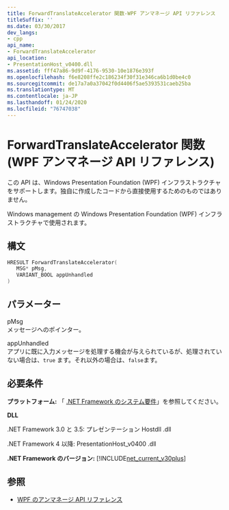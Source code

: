 ```yaml
---
title: ForwardTranslateAccelerator 関数-WPF アンマネージ API リファレンス
titleSuffix: ''
ms.date: 03/30/2017
dev_langs:
- cpp
api_name:
- ForwardTranslateAccelerator
api_location:
- PresentationHost_v0400.dll
ms.assetid: fff47a86-9d9f-4176-9530-10e1876e393f
ms.openlocfilehash: f6e8208ffe2c186234f30f31e346ca6b1d0be4c0
ms.sourcegitcommit: de17a7a0a37042f0d4406f5ae5393531caeb25ba
ms.translationtype: MT
ms.contentlocale: ja-JP
ms.lasthandoff: 01/24/2020
ms.locfileid: "76747038"
---
```

# <a name="forwardtranslateaccelerator-function-wpf-unmanaged-api-reference"></a>ForwardTranslateAccelerator 関数 (WPF アンマネージ API リファレンス)
この API は、Windows Presentation Foundation (WPF) インフラストラクチャをサポートします。独自に作成したコードから直接使用するためのものではありません。  
  
 Windows management の Windows Presentation Foundation (WPF) インフラストラクチャで使用されます。  
  
## <a name="syntax"></a>構文  
  
```cpp  
HRESULT ForwardTranslateAccelerator(  
   MSG* pMsg,   
   VARIANT_BOOL appUnhandled  
)  
```  
  
## <a name="parameters"></a>パラメーター  
 pMsg  
 メッセージへのポインター。  
  
 appUnhandled  
 アプリに既に入力メッセージを処理する機会が与えられているが、処理されていない場合は、`true` ます。それ以外の場合は、`false`ます。  
  
## <a name="requirements"></a>必要条件  
 **プラットフォーム:** 「 [.NET Framework のシステム要件](../../get-started/system-requirements.md)」を参照してください。  
  
 **DLL**  
  
 .NET Framework 3.0 と 3.5: プレゼンテーション Hostdll .dll  
  
 .NET Framework 4 以降: PresentationHost_v0400 .dll  
  
 **.NET Framework のバージョン:** [!INCLUDE[net_current_v30plus](../../../../includes/net-current-v30plus-md.md)]  
  
## <a name="see-also"></a>参照

- [WPF のアンマネージ API リファレンス](wpf-unmanaged-api-reference.md)
